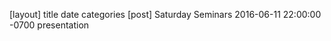 [layout] 	      title 	               date 	                   categories
[post]    Saturday Seminars     2016-06-11 22:00:00 -0700            presentation
